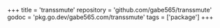 +++
title = 'transsmute'
repository = 'github.com/gabe565/transsmute'
godoc = 'pkg.go.dev/gabe565.com/transsmute'
tags = ['package']
+++
